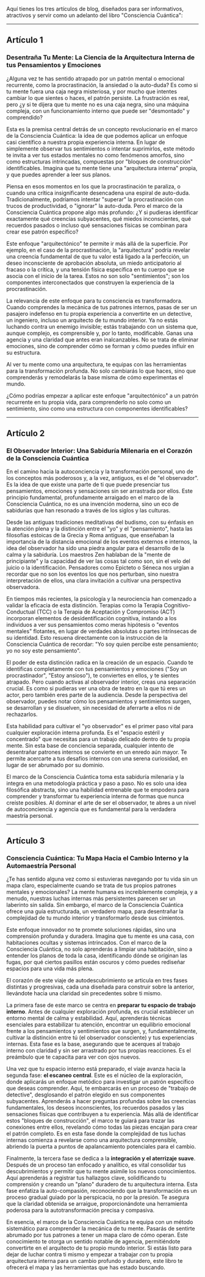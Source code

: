 Aquí tienes los tres artículos de blog, diseñados para ser informativos, atractivos y servir como un adelanto del libro "Consciencia Cuántica":

---

## Artículo 1

### Desentraña Tu Mente: La Ciencia de la Arquitectura Interna de tus Pensamientos y Emociones

¿Alguna vez te has sentido atrapado por un patrón mental o emocional recurrente, como la procrastinación, la ansiedad o la auto-duda? Es como si tu mente fuera una caja negra misteriosa, y por mucho que intentes cambiar lo que sientes o haces, el patrón persiste. La frustración es real, pero ¿y si te dijera que tu mente no es una caja negra, sino una máquina compleja, con un funcionamiento interno que puede ser "desmontado" y comprendido?

Esta es la premisa central detrás de un concepto revolucionario en el marco de la Consciencia Cuántica: la idea de que podemos aplicar un enfoque casi científico a nuestra propia experiencia interna. En lugar de simplemente observar tus sentimientos o intentar suprimirlos, este método te invita a ver tus estados mentales no como fenómenos amorfos, sino como estructuras intrincadas, compuestas por "bloques de construcción" identificables. Imagina que tu mente tiene una "arquitectura interna" propia, y que puedes aprender a leer sus planos.

Piensa en esos momentos en los que la procrastinación te paraliza, o cuando una crítica insignificante desencadena una espiral de auto-duda. Tradicionalmente, podríamos intentar "superar" la procrastinación con trucos de productividad, o "ignorar" la auto-duda. Pero el marco de la Consciencia Cuántica propone algo más profundo: ¿Y si pudieras identificar exactamente qué creencias subyacentes, qué miedos inconscientes, qué recuerdos pasados o incluso qué sensaciones físicas se combinan para crear ese patrón específico?

Este enfoque "arquitectónico" te permite ir más allá de la superficie. Por ejemplo, en el caso de la procrastinación, la "arquitectura" podría revelar una creencia fundamental de que tu valor está ligado a la perfección, un deseo inconsciente de aprobación absoluta, un miedo anticipatorio al fracaso o la crítica, y una tensión física específica en tu cuerpo que se asocia con el inicio de la tarea. Estos no son solo "sentimientos"; son los componentes interconectados que construyen la experiencia de la procrastinación.

La relevancia de este enfoque para tu consciencia es transformadora. Cuando comprendes la mecánica de tus patrones internos, pasas de ser un pasajero indefenso en tu propia experiencia a convertirte en un detective, un ingeniero, incluso un arquitecto de tu mundo interior. Ya no estás luchando contra un enemigo invisible; estás trabajando con un sistema que, aunque complejo, es comprensible y, por lo tanto, modificable. Ganas una agencia y una claridad que antes eran inalcanzables. No se trata de eliminar emociones, sino de comprender cómo se forman y cómo puedes influir en su estructura.

Al ver tu mente como una arquitectura, te equipas con las herramientas para la transformación profunda. No solo cambiarás lo que haces, sino que comprenderás y remodelarás la base misma de cómo experimentas el mundo.

¿Cómo podrías empezar a aplicar este enfoque "arquitectónico" a un patrón recurrente en tu propia vida, para comprenderlo no solo como un sentimiento, sino como una estructura con componentes identificables?

---

## Artículo 2

### El Observador Interior: Una Sabiduría Milenaria en el Corazón de la Consciencia Cuántica

En el camino hacia la autoconciencia y la transformación personal, uno de los conceptos más poderosos y, a la vez, antiguos, es el de "el observador". Es la idea de que existe una parte de ti que puede presenciar tus pensamientos, emociones y sensaciones sin ser arrastrada por ellos. Este principio fundamental, profundamente arraigado en el marco de la Consciencia Cuántica, no es una invención moderna, sino un eco de sabidurías que han resonado a través de los siglos y las culturas.

Desde las antiguas tradiciones meditativas del budismo, con su énfasis en la atención plena y la distinción entre el "yo" y el "pensamiento", hasta las filosofías estoicas de la Grecia y Roma antiguas, que enseñaban la importancia de la distancia emocional de los eventos externos e internos, la idea del observador ha sido una piedra angular para el desarrollo de la calma y la sabiduría. Los maestros Zen hablaban de la "mente de principiante" y la capacidad de ver las cosas tal como son, sin el velo del juicio o la identificación. Pensadores como Epicteto o Séneca nos urgían a recordar que no son los eventos los que nos perturban, sino nuestra interpretación de ellos, una clara invitación a cultivar una perspectiva observadora.

En tiempos más recientes, la psicología y la neurociencia han comenzado a validar la eficacia de esta distinción. Terapias como la Terapia Cognitivo-Conductual (TCC) o la Terapia de Aceptación y Compromiso (ACT) incorporan elementos de desidentificación cognitiva, instando a los individuos a ver sus pensamientos como meras hipótesis o "eventos mentales" flotantes, en lugar de verdades absolutas o partes intrínsecas de su identidad. Esto resuena directamente con la instrucción de la Consciencia Cuántica de recordar: "Yo soy quien percibe este pensamiento; yo no soy este pensamiento".

El poder de esta distinción radica en la creación de un espacio. Cuando te identificas completamente con tus pensamientos y emociones ("Soy un procrastinador", "Estoy ansioso"), te conviertes en ellos, y te sientes atrapado. Pero cuando activas al observador interior, creas una separación crucial. Es como si pudieras ver una obra de teatro en la que tú eres un actor, pero también eres parte de la audiencia. Desde la perspectiva del observador, puedes notar cómo los pensamientos y sentimientos surgen, se desarrollan y se disuelven, sin necesidad de aferrarte a ellos ni de rechazarlos.

Esta habilidad para cultivar el "yo observador" es el primer paso vital para cualquier exploración interna profunda. Es el "espacio estéril y concentrado" que necesitas para un trabajo delicado dentro de tu propia mente. Sin esta base de conciencia separada, cualquier intento de desentrañar patrones internos se convierte en un enredo aún mayor. Te permite acercarte a tus desafíos internos con una serena curiosidad, en lugar de ser abrumado por su dominio.

El marco de la Consciencia Cuántica toma esta sabiduría milenaria y la integra en una metodología práctica y paso a paso. No es solo una idea filosófica abstracta, sino una habilidad entrenable que te empodera para comprender y transformar tu experiencia interna de formas que nunca creíste posibles. Al dominar el arte de ser el observador, te abres a un nivel de autoconciencia y agencia que es fundamental para la verdadera maestría personal.

---

## Artículo 3

### Consciencia Cuántica: Tu Mapa Hacia el Cambio Interno y la Automaestría Personal

¿Te has sentido alguna vez como si estuvieras navegando por tu vida sin un mapa claro, especialmente cuando se trata de tus propios patrones mentales y emocionales? La mente humana es increíblemente compleja, y a menudo, nuestras luchas internas más persistentes parecen ser un laberinto sin salida. Sin embargo, el marco de la Consciencia Cuántica ofrece una guía estructurada, un verdadero mapa, para desentrañar la complejidad de tu mundo interior y transformarlo desde sus cimientos.

Este enfoque innovador no te promete soluciones rápidas, sino una comprensión profunda y duradera. Imagina que tu mente es una casa, con habitaciones ocultas y sistemas intrincados. Con el marco de la Consciencia Cuántica, no solo aprenderás a limpiar una habitación, sino a entender los planos de toda la casa, identificando dónde se originan las fugas, por qué ciertos pasillos están oscuros y cómo puedes rediseñar espacios para una vida más plena.

El corazón de este viaje de autodescubrimiento se articula en tres fases distintas y progresivas, cada una diseñada para construir sobre la anterior, llevándote hacia una claridad sin precedentes sobre ti mismo.

La primera fase de este marco se centra en **preparar tu espacio de trabajo interno**. Antes de cualquier exploración profunda, es crucial establecer un entorno mental de calma y estabilidad. Aquí, aprenderás técnicas esenciales para estabilizar tu atención, encontrar un equilibrio emocional frente a los pensamientos y sentimientos que surgen, y, fundamentalmente, cultivar la distinción entre tú (el observador consciente) y tus experiencias internas. Esta fase es la base, asegurando que te acerques al trabajo interno con claridad y sin ser arrastrado por tus propias reacciones. Es el preámbulo que te capacita para ver con ojos nuevos.

Una vez que tu espacio interno está preparado, el viaje avanza hacia la segunda fase: **el escaneo central**. Este es el núcleo de la exploración, donde aplicarás un enfoque metódico para investigar un patrón específico que deseas comprender. Aquí, te embarcarás en un proceso de "trabajo de detective", desglosando el patrón elegido en sus componentes subyacentes. Aprenderás a hacer preguntas profundas sobre las creencias fundamentales, los deseos inconscientes, los recuerdos pasados y las sensaciones físicas que contribuyen a tu experiencia. Más allá de identificar estos "bloques de construcción", el marco te guiará para trazar las conexiones entre ellos, revelando cómo todas las piezas encajan para crear el patrón completo. Es en esta fase donde la complejidad de tus luchas internas comienza a revelarse como una arquitectura comprensible, abriendo la puerta a puntos de apalancamiento potenciales para el cambio.

Finalmente, la tercera fase se dedica a la **integración y el aterrizaje suave**. Después de un proceso tan enfocado y analítico, es vital consolidar tus descubrimientos y permitir que tu mente asimile los nuevos conocimientos. Aquí aprenderás a registrar tus hallazgos clave, solidificando tu comprensión y creando un "plano" duradero de tu arquitectura interna. Esta fase enfatiza la auto-compasión, reconociendo que la transformación es un proceso gradual guiado por la perspicacia, no por la presión. Te asegura que la claridad obtenida se arraigue, proporcionándote una herramienta poderosa para la autotransformación precisa y compasiva.

En esencia, el marco de la Consciencia Cuántica te equipa con un método sistemático para comprender la mecánica de tu mente. Pasarás de sentirte abrumado por tus patrones a tener un mapa claro de cómo operan. Este conocimiento te otorga un sentido notable de agencia, permitiéndote convertirte en el arquitecto de tu propio mundo interior. Si estás listo para dejar de luchar contra ti mismo y empezar a trabajar *con* tu propia arquitectura interna para un cambio profundo y duradero, este libro te ofrecerá el mapa y las herramientas que has estado buscando.